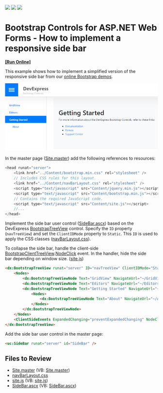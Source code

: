<!-- default badges list -->
![](https://img.shields.io/endpoint?url=https://codecentral.devexpress.com/api/v1/VersionRange/128549035/17.2.5%2B)
[![](https://img.shields.io/badge/Open_in_DevExpress_Support_Center-FF7200?style=flat-square&logo=DevExpress&logoColor=white)](https://supportcenter.devexpress.com/ticket/details/T605275)
[![](https://img.shields.io/badge/📖_How_to_use_DevExpress_Examples-e9f6fc?style=flat-square)](https://docs.devexpress.com/GeneralInformation/403183)
<!-- default badges end -->

# Bootstrap Controls for ASP.NET Web Forms - How to implement a responsive side bar
<!-- run online -->
**[[Run Online]](https://codecentral.devexpress.com/t605275/)**
<!-- run online end -->


This example shows how to implement a simplified version of the responsive side bar from our [online Bootstrap demos](https://demos.devexpress.com/bootstrap/).

![Side bar](side-bar.png)

In the master page ([Site.master](./CS/NavBarResponsive/Shared/Site.master)) add the following references to resources:

```js
<head runat="server">
    <link href="../Content/bootstrap.min.css" rel="stylesheet" />
    // Includes CSS rules for this layout.
    <link href="../Content/navBarLayout.css" rel="stylesheet" />
    <script type="text/javascript" src="Content/jquery.min.js"></script>
    <script type="text/javascript" src="Content/bootstrap.min.js"></script>
    // Contains the required JavaScript code.
    <script type="text/javascript" src="Content/site.js"></script>
    //...
</head>
```

Implement the side bar user control ([SideBar.ascx](./CS/NavBarResponsive/Shared/SideBar.ascx)) based on the DevExpress [BootstrapTreeView](https://demos.devexpress.com/Bootstrap/Navigation/TreeView.aspx) control. Specify the `ID` property (`navTreeView`) and set the `ClientIDMode` property to `Static`. This `ID` is used to apply the CSS classes ([navBarLayout.css](./CS/NavBarResponsive/Content/navBarLayout.css)). 

To collapse the side bar, handle the client-side [BootstrapClientTreeView](https://documentation.devexpress.com/AspNetBootstrap/DevExpress.Web.Bootstrap.Scripts.BootstrapClientTreeView.members).[NodeClick](https://documentation.devexpress.com/AspNet/DevExpress.Web.Scripts.ASPxClientTreeView.NodeClick.event) event. In the handler, hide the side bar depending on window size. ([site.js](./CS/NavBarResponsive/Content/site.js))

```html
<dx:BootstrapTreeView runat="server" ID="navTreeView" ClientIDMode="Static" ClientInstanceName="navTreeView" ShowExpandButtons="false" >
    <Nodes>
        <dx:BootstrapTreeViewNode Text="GridView" NavigateUrl="~/GridView.aspx" IconCssClass="fas fa-th" />
        <dx:BootstrapTreeViewNode Text="Editors" NavigateUrl="~/Editors.aspx" IconCssClass="fas fa-edit" />
        <dx:BootstrapTreeViewNode Text="Getting Started" NavigateUrl="~/Default.aspx" IconCssClass="fas fa-question" Expanded="true">
            <Nodes>
                <dx:BootstrapTreeViewNode Text="About" NavigateUrl="~/About.aspx" />
            </Nodes>
        </dx:BootstrapTreeViewNode>
    </Nodes>
    <ClientSideEvents ExpandedChanging="preventExpandedChanging" NodeClick="onSideBarNodeClick" />
</dx:BootstrapTreeView>
```

Add the side bar user control in the master page:

```html
<uc:SideBar runat="server" id="SideBar" />
```


## Files to Review

* [Site.master](./CS/NavBarResponsive/Shared/Site.master) (VB: [Site.master](./VB/NavBarResponsive/Shared/Site.master))
* [navBarLayout.css](./CS/NavBarResponsive/Content/navBarLayout.css)
* [site.js](./CS/NavBarResponsive/Content/site.js) (VB: [site.js](./VB/NavBarResponsive/Content/site.js))
* [SideBar.ascx](./CS/NavBarResponsive/Shared/SideBar.ascx) (VB: [SideBar.ascx](./VB/NavBarResponsive/Shared/SideBar.ascx))
